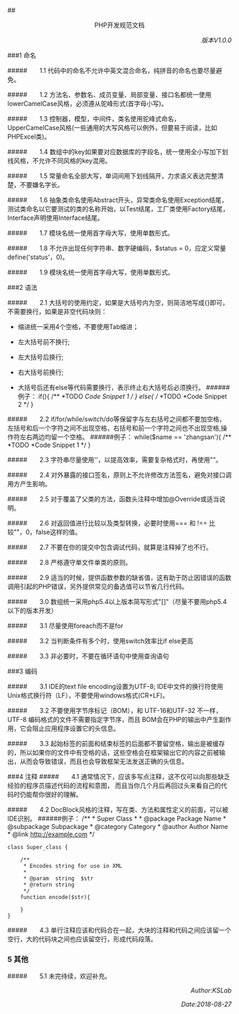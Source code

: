 ##<center>PHP开发规范文档</center>
*<p align="right">版本V1.0.0</p>*


###1 命名

#####&ensp;&ensp;&ensp;&ensp;1.1 代码中的命名不允许中英文混合命名，纯拼音的命名也要尽量避免。

#####&ensp;&ensp;&ensp;&ensp;1.2 方法名、参数名、成员变量、局部变量、接口名都统一使用lowerCamelCase风格，必须遵从驼峰形式(首字母小写)。

#####&ensp;&ensp;&ensp;&ensp;1.3 控制器，模型，中间件，类名使用驼峰式命名，UpperCamelCase风格(一些通用的大写风格可以例外，但要易于阅读，比如PHPExcel类)。

#####&ensp;&ensp;&ensp;&ensp;1.4 数组中的key如果要对应数据库的字段名，统一使用全小写加下划线风格，不允许不同风格的key混用。
	
#####&ensp;&ensp;&ensp;&ensp;1.5 常量命名全部大写，单词间用下划线隔开，力求语义表达完整清楚，不要嫌名字长。

#####&ensp;&ensp;&ensp;&ensp;1.6 抽象类命名使用Abstract开头，异常类命名使用Exception结尾，测试类命名以它要测试的类的名称开始，以Test结尾，工厂类使用Factory结尾，Interface声明使用Interface结尾。

#####&ensp;&ensp;&ensp;&ensp;1.7 模块名统一使用首字母大写，使用单数形式。

#####&ensp;&ensp;&ensp;&ensp;1.8 不允许出现任何字符串、数字硬编码，$status = 0，应定义常量define('status'，0)。

#####&ensp;&ensp;&ensp;&ensp;1.9 模块名统一使用首字母大写，使用单数形式。

###2 语法

#####&ensp;&ensp;&ensp;&ensp;2.1 大括号的使用约定，如果是大括号内为空，则简洁地写成{}即可，不需要换行，如果是非空代码块则：
 - 缩进统一采用4个空格，不要使用Tab缩进；

 - 左大括号前不换行;

 - 左大括号后换行;

 - 右大括号前换行;

 - 大括号后还有else等代码需要换行，表示终止右大括号后必须换行。
    ######例子：
   		if(){
   			/**
   			 *TODO
   			 *Code Snippet 1
   			 */
  		}
   		else{
   			/**
   			 *TODO
   			 *Code Snippet 2
   			 */
   		}
   			
#####&ensp;&ensp;&ensp;&ensp;2.2 if/for/while/switch/do等保留字与左右括号之间都不要加空格，左括号和后一个字符之间不出现空格，右括号和前一个字符之间也不出现空格,操作符左右两边均留一个空格。
######例子：
	while($name == 'zhangsan'){
   		/**
   		 *TODO
   		 *Code Snippet 1
   		 */
  	}

#####&ensp;&ensp;&ensp;&ensp;2.3 字符串尽量使用''，以提高效率，需要复杂格式时，再使用""。

#####&ensp;&ensp;&ensp;&ensp;2.4 对外暴露的接口签名，原则上不允许修改方法签名，避免对接口调用方产生影响。

#####&ensp;&ensp;&ensp;&ensp;2.5 对于覆盖了父类的方法，函数头注释中增加@Override或适当说明。

#####&ensp;&ensp;&ensp;&ensp;2.6 对返回值进行比较以及类型转换，必要时使用=== 和 !== 比较""，0，false这样的值。

#####&ensp;&ensp;&ensp;&ensp;2.7 不要在你的提交中包含调试代码，就算是注释掉了也不行。

#####&ensp;&ensp;&ensp;&ensp;2.8 严格遵守单文件单类的原则。

#####&ensp;&ensp;&ensp;&ensp;2.9 适当的时候，提供函数参数的缺省值，这有助于防止因错误的函数调用引起的PHP错误，另外提供常见的备选值可以节省几行代码。

#####&ensp;&ensp;&ensp;&ensp;3.0 数组统一采用php5.4以上版本简写形式"[]"（尽量不要用php5.4以下的版本开发）

#####&ensp;&ensp;&ensp;&ensp;3.1 尽量使用foreach而不是for

#####&ensp;&ensp;&ensp;&ensp;3.2 当判断条件有多个时，使用switch效率比if else更高

#####&ensp;&ensp;&ensp;&ensp;3.3 非必要时，不要在循环语句中使用查询语句

###3 编码

#####&ensp;&ensp;&ensp;&ensp;3.1 IDE的text file encoding设置为UTF-8; IDE中文件的换行符使用Unix格式换行符（LF），不要使用windows格式(CR+LF)。

#####&ensp;&ensp;&ensp;&ensp;3.2 不要使用字节序标记（BOM），和 UTF-16和UTF-32 不一样，UTF-8 编码格式的文件不需要指定字节序，而且 BOM会在PHP的输出中产生副作用，它会阻止应用程序设置它的头信息。

#####&ensp;&ensp;&ensp;&ensp;3.3 起始标签的前面和结束标签的后面都不要留空格，输出是被缓存的，所以如果你的文件中有空格的话，这些空格会在框架输出它的内容之前被输出，从而会导致错误，而且也会导致框架无法发送正确的头信息。

###4 注释
#####&ensp;&ensp;&ensp;&ensp;4.1 通常情况下，应该多写点注释，这不仅可以向那些缺乏经验的程序员描述代码的流程和意图， 而且当你几个月后再回过头来看自己的代码时仍能帮你很好的理解。

#####&ensp;&ensp;&ensp;&ensp;4.2 DocBlock风格的注释，写在类、方法和属性定义的前面，可以被IDE识别。
######例子：
	/**
 	 * Super Class
 	 *
 	 * @package Package Name
	 * @subpackage Subpackage
	 * @category   Category
	 * @author Author Name
	 * @link   http://example.com
	 */
	
	class Super_class {
	
		/**
		 * Encodes string for use in XML
		 *
		 * @param  string  $str
		 * @return string
		 */
		function encode($str){
		
		}
	}
	
#####&ensp;&ensp;&ensp;&ensp;4.3 单行注释应该和代码合在一起，大块的注释和代码之间应该留一个空行，大的代码块之间也应该留空行，形成代码段落。

### 5 其他
#####&ensp;&ensp;&ensp;&ensp;5.1 未完待续，欢迎补充。

*<p align="right">Author:KSLab</p>*
*<p align="right">Date:2018-08-27</p>*







  	